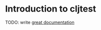 # Introduction to cljtest

TODO: write [great documentation](http://jacobian.org/writing/great-documentation/what-to-write/)
